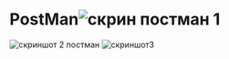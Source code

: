 # PostMan![скрин постман 1](https://user-images.githubusercontent.com/95101915/227196553-f137b33f-15fa-496e-8c65-f578b3a49c01.png)
![скриншот 2 постман](https://user-images.githubusercontent.com/95101915/227196569-f6e2ead8-0ce0-45fc-9eb2-3ce3865ff896.png)
![скриншот3](https://user-images.githubusercontent.com/95101915/227196582-1fad3c13-2d6d-440d-9ae9-9476d16da132.png)
